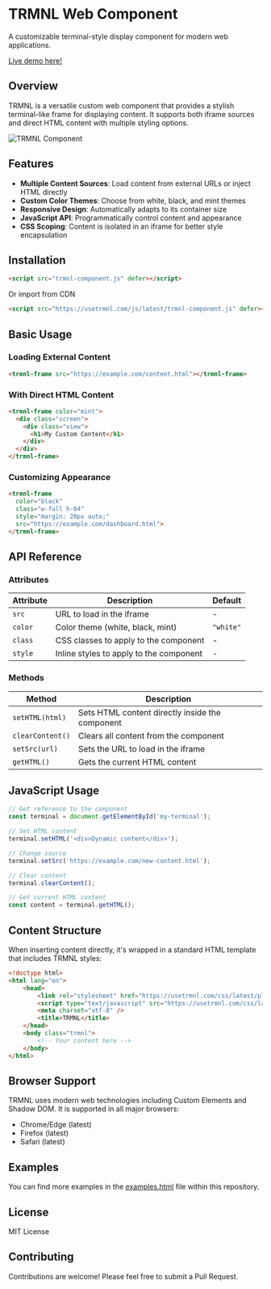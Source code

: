 # TRMNL Web Component

A customizable terminal-style display component for modern web applications.

[Live demo here!](https://usetrmnl.github.io/trmnl-component/example.html)

## Overview

TRMNL is a versatile custom web component that provides a stylish terminal-like frame for displaying content. It supports both iframe sources and direct HTML content with multiple styling options.

![TRMNL Component](https://files.littlebird.com.au/trmnl-component-2JCeUf.webp)

## Features

- **Multiple Content Sources**: Load content from external URLs or inject HTML directly
- **Custom Color Themes**: Choose from white, black, and mint themes
- **Responsive Design**: Automatically adapts to its container size
- **JavaScript API**: Programmatically control content and appearance
- **CSS Scoping**: Content is isolated in an iframe for better style encapsulation

## Installation

```html
<script src="trmnl-component.js" defer></script>
```

Or import from CDN

```html
<script src="https://usetrmnl.com/js/latest/trmnl-component.js" defer></script>
```

## Basic Usage

### Loading External Content

```html
<trmnl-frame src="https://example.com/content.html"></trmnl-frame>
```

### With Direct HTML Content

```html
<trmnl-frame color="mint">
  <div class="screen">
    <div class="view">
      <h1>My Custom Content</h1>
    </div>
  </div>
</trmnl-frame>
```

### Customizing Appearance

```html
<trmnl-frame 
  color="black" 
  class="w-full h-64"
  style="margin: 20px auto;"
  src="https://example.com/dashboard.html">
</trmnl-frame>
```

## API Reference

### Attributes

| Attribute | Description | Default |
|-----------|-------------|---------|
| `src` | URL to load in the iframe | - |
| `color` | Color theme (white, black, mint) | `"white"` |
| `class` | CSS classes to apply to the component | - |
| `style` | Inline styles to apply to the component | - |

### Methods

| Method | Description |
|--------|-------------|
| `setHTML(html)` | Sets HTML content directly inside the component |
| `clearContent()` | Clears all content from the component |
| `setSrc(url)` | Sets the URL to load in the iframe |
| `getHTML()` | Gets the current HTML content |

## JavaScript Usage

```javascript
// Get reference to the component
const terminal = document.getElementById('my-terminal');

// Set HTML content
terminal.setHTML('<div>Dynamic content</div>');

// Change source
terminal.setSrc('https://example.com/new-content.html');

// Clear content
terminal.clearContent();

// Get current HTML content
const content = terminal.getHTML();
```

## Content Structure

When inserting content directly, it's wrapped in a standard HTML template that includes TRMNL styles:

```html
<!doctype html>
<html lang="en">
    <head>
        <link rel="stylesheet" href="https://usetrmnl.com/css/latest/plugins.css"/>
        <script type="text/javascript" src="https://usetrmnl.com/css/latest/plugins.js"></script>
        <meta charset="utf-8" />
        <title>TRMNL</title>
    </head>
    <body class="trmnl">
        <!-- Your content here -->
    </body>
</html>
```

## Browser Support

TRMNL uses modern web technologies including Custom Elements and Shadow DOM. It is supported in all major browsers:

- Chrome/Edge (latest)
- Firefox (latest)
- Safari (latest)

## Examples

You can find more examples in the [examples.html](https://usetrmnl.github.io/trmnl-component/example.html) file within this repository.

## License

MIT License

## Contributing

Contributions are welcome! Please feel free to submit a Pull Request.
